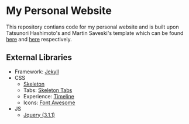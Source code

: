 # My Personal Website 

This repository contians code for my personal website and is built upon Tatsunori Hashimoto's and Martin Saveski's template which can be found [here](https://thashim.github.io) and [here](https://github.com/msaveski/www_personal) respectively.

## External Libraries
- Framework: [Jekyll](http://jekyllrb.com/)
- CSS
  - [Skeleton](getskeleton.com)
  - Tabs: [Skeleton Tabs](https://github.com/nathancahill/skeleton-tabs)
  - Experience: [Timeline](https://codepen.io/NilsWe/pen/FemfK)
  - Icons: [Font Awesome](http://fontawesome.io/)
- JS
  - [Jquery (3.1.1)](https://jquery.com/)
